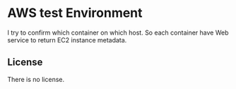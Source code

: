 # AWS test Environment

I try to confirm which container on which host. So each container have Web service to return EC2 instance
metadata.

## License

There is no license.
